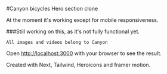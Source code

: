 #Canyon bicycles Hero section clone

At the moment it's working except for mobile responsiveness.

###Still working on this, as it's not fully functional yet.

`All images and videos belong to Canyon`

Open [http://localhost:3000](http://localhost:3000) with your browser to see the result.

Created with Next, Tailwind, Heroicons and framer motion.
